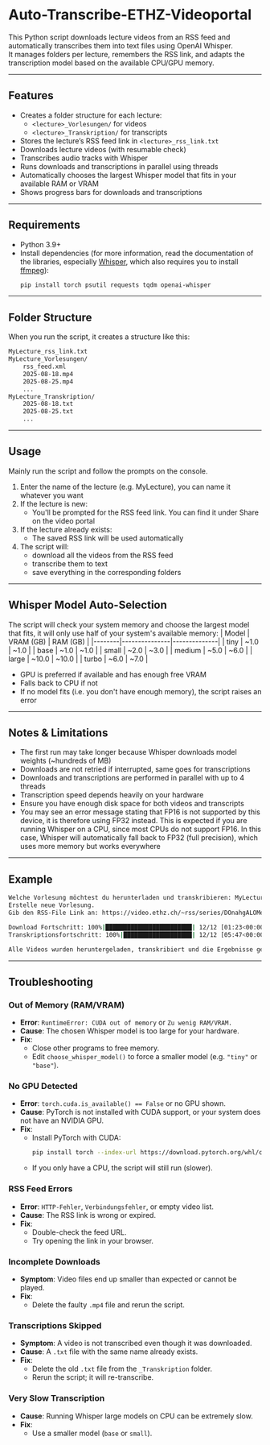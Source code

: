 # Auto-Transcribe-ETHZ-Videoportal
This Python script downloads lecture videos from an RSS feed and automatically transcribes them into text files using OpenAI Whisper.  
It manages folders per lecture, remembers the RSS link, and adapts the transcription model based on the available CPU/GPU memory.

---

## Features

- Creates a folder structure for each lecture:
  - `<lecture>_Vorlesungen/` for videos
  - `<lecture>_Transkription/` for transcripts
- Stores the lecture’s RSS feed link in `<lecture>_rss_link.txt`
- Downloads lecture videos (with resumable check)
- Transcribes audio tracks with Whisper
- Runs downloads and transcriptions in parallel using threads
- Automatically chooses the largest Whisper model that fits in your available RAM or VRAM
- Shows progress bars for downloads and transcriptions

---

## Requirements

- Python 3.9+
- Install dependencies (for more information, read the documentation of the libraries, especially [Whisper](https://github.com/openai/whisper), which also requires you to install [ffmpeg](https://ffmpeg.org)):
  ```bash
  pip install torch psutil requests tqdm openai-whisper
  ```
---

## Folder Structure
When you run the script, it creates a structure like this:
```bash
MyLecture_rss_link.txt
MyLecture_Vorlesungen/
    rss_feed.xml
    2025-08-18.mp4
    2025-08-25.mp4
    ...
MyLecture_Transkription/
    2025-08-18.txt
    2025-08-25.txt
    ...
```

---

## Usage
Mainly run the script and follow the prompts on the console. 
1. Enter the name of the lecture (e.g. MyLecture), you can name it whatever you want
2. If the lecture is new:
   - You'll be prompted for the RSS feed link. You can find it under Share on the video portal
3. If the lecture already exists:
   - The saved RSS link will be used automatically
4. The script will:
   - download all the videos from the RSS feed
   - transcribe them to text
   - save everything in the corresponding folders

---

## Whisper Model Auto-Selection
The script will check your system memory and choose the largest model that fits, it will only use half of your system's available memory:
| Model  | VRAM (GB) | RAM (GB) |
|--------|---------------|--------------|
| tiny   | ~1.0           | ~1.0          |
| base   | ~1.0           | ~1.0          |
| small  | ~2.0           | ~3.0          |
| medium | ~5.0           | ~6.0          |
| large  | ~10.0          | ~10.0         |
| turbo  | ~6.0           | ~7.0          |
- GPU is preferred if available and has enough free VRAM
- Falls back to CPU if not
- If no model fits (i.e. you don't have enough memory), the script raises an error

---

## Notes & Limitations
- The first run may take longer because Whisper downloads model weights (~hundreds of MB)
- Downloads are not retried if interrupted, same goes for transcriptions
- Downloads and transcriptions are performed in parallel with up to 4 threads
- Transcription speed depends heavily on your hardware
- Ensure you have enough disk space for both videos and transcripts
- You may see an error message stating that FP16 is not supported by this device, it is therefore using FP32 instead. This is expected if you are running Whisper on a CPU, since most CPUs do not support FP16. In this case, Whisper will automatically fall back to FP32 (full precision), which uses more memory but works everywhere

---

## Example

```bash
Welche Vorlesung möchtest du herunterladen und transkribieren: MyLecture
Erstelle neue Vorlesung.
Gib den RSS-File Link an: https://video.ethz.ch/~rss/series/DOnahgALOMe

Download Fortschritt: 100%|████████████████████████| 12/12 [01:23<00:00,  6.42s/Video]
Transkriptionsfortschritt: 100%|███████████████████| 12/12 [05:47<00:00, 28.94s/Video]

Alle Videos wurden heruntergeladen, transkribiert und die Ergebnisse gespeichert.
```

---
## Troubleshooting

### Out of Memory (RAM/VRAM)
- **Error**: `RuntimeError: CUDA out of memory` or `Zu wenig RAM/VRAM.`
- **Cause**: The chosen Whisper model is too large for your hardware.
- **Fix**:
  - Close other programs to free memory.
  - Edit `choose_whisper_model()` to force a smaller model (e.g. `"tiny"` or `"base"`).

### No GPU Detected
- **Error**: `torch.cuda.is_available() == False` or no GPU shown.
- **Cause**: PyTorch is not installed with CUDA support, or your system does not have an NVIDIA GPU.
- **Fix**:
  - Install PyTorch with CUDA:  
    ```bash
    pip install torch --index-url https://download.pytorch.org/whl/cu129 # adjust version
    ```
  - If you only have a CPU, the script will still run (slower).

### RSS Feed Errors
- **Error**: `HTTP-Fehler`, `Verbindungsfehler`, or empty video list.
- **Cause**: The RSS link is wrong or expired.
- **Fix**:
  - Double-check the feed URL.
  - Try opening the link in your browser.

### Incomplete Downloads
- **Symptom**: Video files end up smaller than expected or cannot be played.
- **Fix**:
  - Delete the faulty `.mp4` file and rerun the script.

### Transcriptions Skipped
- **Symptom**: A video is not transcribed even though it was downloaded.
- **Cause**: A `.txt` file with the same name already exists.
- **Fix**:
  - Delete the old `.txt` file from the `_Transkription` folder.
  - Rerun the script; it will re-transcribe.

### Very Slow Transcription
- **Cause**: Running Whisper large models on CPU can be extremely slow.
- **Fix**:
  - Use a smaller model (`base` or `small`).
